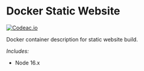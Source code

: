 # Docker Static Website

[![Codeac.io](https://static.codeac.io/badges/2-220649553.svg "Codeac.io")](https://app.codeac.io/github/michal-simon/docker-static-website)

Docker container description for static website build.

*Includes:*
* Node 16.x
